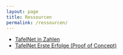 ```yaml
---
layout: page
title: Ressourcen
permalink: /ressourcen/
---
```



* [TafelNet in Zahlen](/file/tafelnet_data-story.pdf)
* [TafelNet Erste Erfolge (Proof of Concept)](/file/tafelnet_proof-of-concept.pdf)
